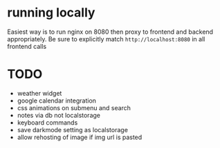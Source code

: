 # running locally
Easiest way is to run nginx on 8080 then proxy to frontend and backend appropriately.
Be sure to explicitly match `http://localhost:8080` in all frontend calls

# TODO
- weather widget
- google calendar integration
- css animations on submenu and search
- notes via db not localstorage
- keyboard commands
- save darkmode setting as localstorage
- allow rehosting of image if img url is pasted
